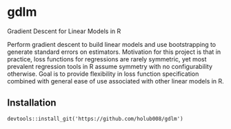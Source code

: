 # gdlm
Gradient Descent for Linear Models in R

Perform gradient descent to build linear models and use bootstrapping to generate standard errors on estimators. Motivation for this project is that in practice, loss functions for regressions are rarely symmetric, yet most prevalent regression tools in R assume symmetry with no configurability otherwise. Goal is to provide flexibility in loss function specification combined with general ease of use associated with other linear models in R.
## Installation
```
devtools::install_git('https://github.com/holub008/gdlm')
```
